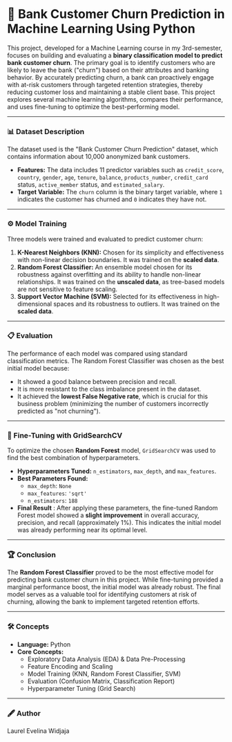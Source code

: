# 🏦 Bank Customer Churn Prediction in Machine Learning Using Python
This project, developed for a Machine Learning course in my 3rd-semester, focuses on building and evaluating a **binary classification model to predict bank customer churn**. The primary goal is to identify customers who are likely to leave the bank ("churn") based on their attributes and banking behavior.
By accurately predicting churn, a bank can proactively engage with at-risk customers through targeted retention strategies, thereby reducing customer loss and maintaining a stable client base. This project explores several machine learning algorithms, compares their performance, and uses fine-tuning to optimize the best-performing model.

---

### 📊 Dataset Description
The dataset used is the "Bank Customer Churn Prediction" dataset, which contains information about 10,000 anonymized bank customers.
* **Features:** The data includes 11 predictor variables such as `credit_score`, `country`, `gender`, `age`, `tenure`, `balance`, `products_number`, `credit_card` status, `active_member` status, and `estimated_salary`.
* **Target Variable:** The `churn` column is the binary target variable, where `1` indicates the customer has churned and `0` indicates they have not.

---

### ⚙️ Model Training 
Three models were trained and evaluated to predict customer churn:
1.  **K-Nearest Neighbors (KNN):** Chosen for its simplicity and effectiveness with non-linear decision boundaries. It was trained on the **scaled data**.
2.  **Random Forest Classifier:** An ensemble model chosen for its robustness against overfitting and its ability to handle non-linear relationships. It was trained on the **unscaled data**, as tree-based models are not sensitive to feature scaling.
3.  **Support Vector Machine (SVM):** Selected for its effectiveness in high-dimensional spaces and its robustness to outliers. It was trained on the **scaled data**.

---

### 📋 Evaluation
The performance of each model was compared using standard classification metrics. The Random Forest Classifier was chosen as the best initial model because:
* It showed a good balance between precision and recall.
* It is more resistant to the class imbalance present in the dataset.
* It achieved the **lowest False Negative rate**, which is crucial for this business problem (minimizing the number of customers incorrectly predicted as "not churning").

---

### 🔧 Fine-Tuning with GridSearchCV
To optimize the chosen **Random Forest** model, `GridSearchCV` was used to find the best combination of hyperparameters.
* **Hyperparameters Tuned:** `n_estimators`, `max_depth`, and `max_features`.
* **Best Parameters Found:**
    * `max_depth`: `None`
    * `max_features`: `'sqrt'`
    * `n_estimators`: `188`
* **Final Result** : After applying these parameters, the fine-tuned Random Forest model showed a **slight improvement** in overall accuracy, precision, and recall (approximately 1%). This indicates the initial model was already performing near its optimal level.

---

### 🏆 Conclusion
The **Random Forest Classifier** proved to be the most effective model for predicting bank customer churn in this project. While fine-tuning provided a marginal performance boost, the initial model was already robust. The final model serves as a valuable tool for identifying customers at risk of churning, allowing the bank to implement targeted retention efforts.

---
### 🛠️ Concepts
* **Language:** Python
* **Core Concepts:**
    * Exploratory Data Analysis (EDA) & Data Pre-Processing
    * Feature Encoding and Scaling
    * Model Training (KNN, Random Forest Classifier, SVM)
    * Evaluation (Confusion Matrix, Classification Report)
    * Hyperparameter Tuning (Grid Search)

---

### 🖋 Author
Laurel Evelina Widjaja

